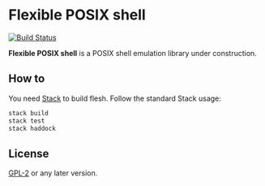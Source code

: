 # Flexible POSIX shell

[![Build Status](https://travis-ci.org/magicant/flesh.svg?branch=master)](https://travis-ci.org/magicant/flesh)

**Flexible POSIX shell** is a POSIX shell emulation library under construction.

## How to

You need [Stack](https://www.haskellstack.org/) to build flesh. Follow the standard Stack usage:

```bash
stack build
stack test
stack haddock
```

## License

[GPL-2](LICENSE) or any later version.
